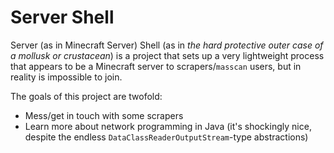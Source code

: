 # Server Shell
Server (as in Minecraft Server) Shell (as in *the hard protective outer case of a mollusk or crustacean*) is a project
that sets up a very lightweight process that appears to be a Minecraft server to 
scrapers/`masscan` users, but in reality is impossible to join. 

The goals of this project are twofold:
 * Mess/get in touch with some scrapers
 * Learn more about network programming in Java (it's shockingly nice, despite the endless 
`DataClassReaderOutputStream`-type abstractions)
